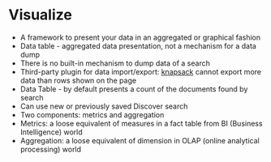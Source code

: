# Visualize

* A framework to present your data in an aggregated or graphical fashion
* Data table - aggregated data presentation, not a mechanism for a data dump
* There is no built-in mechanism to dump data of a search
* Third-party plugin for data import/export: [knapsack](https://github.com/jprante/elasticsearch-knapsack) cannot export more data than rows shown on the page
* Data Table - by default presents a count of the documents found by search
* Can use new or previously saved Discover search
* Two components: metrics and aggregation
* Metrics: a loose equivalent of measures in a fact table from BI \(Business Intelligence\) world
* Aggregation: a loose equivalent of dimension in OLAP \(online analytical processing\) world



